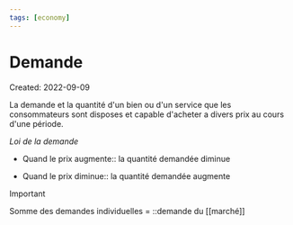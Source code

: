 ```yaml
---
tags: [economy] 
---
```

# Demande
Created: 2022-09-09

La demande et la quantité d'un bien ou d'un service que les consommateurs sont disposes et capable d'acheter a divers prix au cours d'une période.

*Loi de la demande*
- Quand le prix augmente:: la quantité demandée diminue
<!--SR:!2022-09-10,1,230-->
- Quand le prix diminue:: la quantité demandée augmente
<!--SR:!2022-09-13,4,270-->


> [!important]
> Somme des demandes individuelles = ::demande du [[marché]]
<!--SR:!2022-09-12,3,250-->